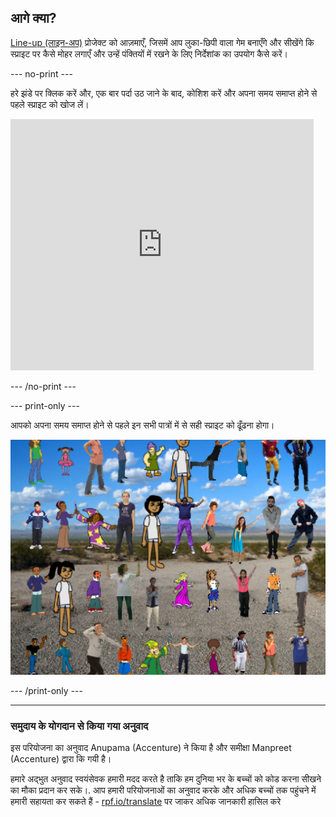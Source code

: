 ## आगे क्या?

[Line-up (लाइन-अप)](https://projects.raspberrypi.org/hi-IN/projects/lineup?utm_source=pathway&utm_medium=whatnext&utm_campaign=projects) प्रोजेक्ट को आज़माएँ, जिसमें आप लुका-छिपी वाला गेम बनाएँगे और सीखेंगे कि स्प्राइट पर कैसे मोहर लगाएँ और उन्हें पंक्तियों में रखने के लिए निर्देशांक का उपयोग कैसे करें।

--- no-print ---

हरे झंडे पर क्लिक करें और, एक बार पर्दा उठ जाने के बाद, कोशिश करें और अपना समय समाप्त होने से पहले स्प्राइट को खोज लें।

<div class="scratch-preview">
  <iframe allowtransparency="true" width="485" height="402" src="https://scratch.mit.edu/projects/embed/259020474/?autostart=false" frameborder="0" scrolling="no"></iframe>
</div>

--- /no-print ---

--- print-only ---

आपको अपना समय समाप्त होने से पहले इन सभी पात्रों में से सही स्प्राइट को ढूँढना होगा।

![शोकेस](images/lineup-showcase.png)

--- /print-only ---

***

### समुदाय के योगदान से किया गया अनुवाद 

इस परियोजना का अनुवाद Anupama (Accenture) ने किया है और समीक्षा Manpreet (Accenture) द्वारा कि गयी  है। 

हमारे अद्भुत अनुवाद स्वयंसेवक हमारी मदद करते है ताकि हम दुनिया भर के बच्चों को कोड करना सीखने का मौका प्रदान कर सके।. आप हमारी परियोजनाओं का अनुवाद करके और अधिक बच्चों तक पहुंचने में हमारी सहायता कर सकते हैं - [rpf.io/translate](https://rpf.io/translate) पर जाकर अधिक जानकारी हासिल करे